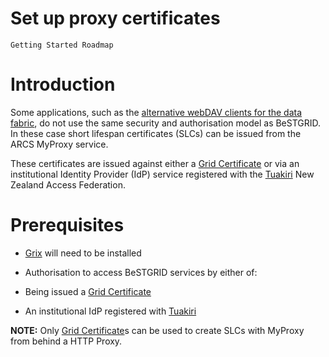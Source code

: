 # Set up proxy certificates

`Getting Started Roadmap`

# Introduction

Some applications, such as the [alternative webDAV clients for the data fabric](https://reannz.atlassian.net/wiki/pages/createpage.action?spaceKey=BeSTGRID&title=Using_the_DataFabric&linkCreation=true&fromPageId=3816950916), do not use the same security and authorisation model as BeSTGRID. In these case short lifespan certificates (SLCs) can be issued from the ARCS MyProxy service.

These certificates are issued against either a [Grid Certificate](/wiki/spaces/BeSTGRID/pages/3816950618) or via an institutional Identity Provider (IdP) service registered with the [Tuakiri](https://reannz.atlassian.net/wiki/pages/createpage.action?spaceKey=BeSTGRID&title=Category__Tuakiri&linkCreation=true&fromPageId=3816950916) New Zealand Access Federation.

# Prerequisites

- [Grix](https://reannz.atlassian.net/wiki/pages/createpage.action?spaceKey=BeSTGRID&title=Grix&linkCreation=true&fromPageId=3816950916) will need to be installed
- Authorisation to access BeSTGRID services by either of:
	
- Being issued a [Grid Certificate](/wiki/spaces/BeSTGRID/pages/3816950618)
- An institutional IdP registered with [Tuakiri](https://reannz.atlassian.net/wiki/pages/createpage.action?spaceKey=BeSTGRID&title=Category__Tuakiri&linkCreation=true&fromPageId=3816950916)

**NOTE:** Only [Grid Certificate](/wiki/spaces/BeSTGRID/pages/3816950618)s can be used to create SLCs with MyProxy from behind a HTTP Proxy.

